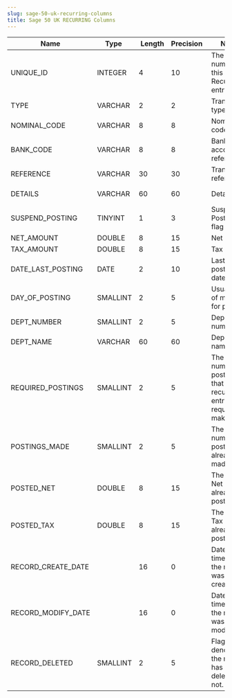 ```yaml
---
slug: sage-50-uk-recurring-columns
title: Sage 50 UK RECURRING Columns
---
```

| Name | Type  |  Length | Precision  |  Notes  | Example |
| --- | --- | --- | --- | --- | --- |
| UNIQUE_ID | INTEGER | 4 | 10 | The unique number of this Recurring entry | 1 |
| TYPE | VARCHAR | 2 | 2 | Transaction type | BP |
| NOMINAL_CODE | VARCHAR | 8 | 8 | Nominal code | 7200 |
| BANK_CODE | VARCHAR | 8 | 8 | Bank account reference | 1200 |
| REFERENCE | VARCHAR | 30 | 30 | Transaction reference | DD/STO |
| DETAILS | VARCHAR | 60 | 60 | Details | Electrcity Direct Debit |
| SUSPEND_POSTING | TINYINT | 1 | 3 | Suspend Postings flag | 0 |
| NET_AMOUNT | DOUBLE | 8 | 15 | Net amount | 150 |
| TAX_AMOUNT | DOUBLE | 8 | 15 | Tax amount | 12 |
| DATE_LAST_POSTING | DATE | 2 | 10 | Last posting date | 01/05/2017 00:00:00 |
| DAY_OF_POSTING | SMALLINT | 2 | 5 | Usual day of month for posting | 1 |
| DEPT_NUMBER | SMALLINT | 2 | 5 | Department number | 0 |
| DEPT_NAME | VARCHAR | 60 | 60 | Department name | Default |
| REQUIRED_POSTINGS | SMALLINT | 2 | 5 | The total number of postings that this recurring entry is required to make. | 0 |
| POSTINGS_MADE | SMALLINT | 2 | 5 | The total number of postings already made. | 3 |
| POSTED_NET | DOUBLE | 8 | 15 | The total Net amount already posted | 0 |
| POSTED_TAX | DOUBLE | 8 | 15 | The total Tax amount already posted | 0 |
| RECORD_CREATE_DATE |  | 16 | 0 | Date and time when the record was created. | 27/04/2010 17:16:57 |
| RECORD_MODIFY_DATE |  | 16 | 0 | Date and time when the record was modified. | 04/08/2017 14:18:52 |
| RECORD_DELETED | SMALLINT | 2 | 5 | Flag denoting if the record has been deleted or not. | 6912 |
